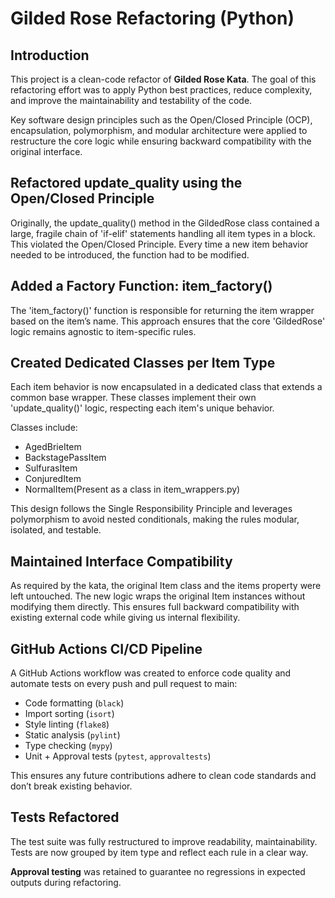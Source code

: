 # Gilded Rose Refactoring (Python)

## Introduction

This project is a clean-code refactor of **Gilded Rose Kata**. The goal of this refactoring effort was to apply Python best practices, reduce complexity, and improve the maintainability and testability of the code. 

Key software design principles such as the Open/Closed Principle (OCP), encapsulation, polymorphism, and modular architecture were applied to restructure the core logic while ensuring backward compatibility with the original interface.


## Refactored update_quality using the Open/Closed Principle

Originally, the update_quality() method in the GildedRose class contained a large, fragile chain of 'if-elif' statements handling all item types in a block. This violated the Open/Closed Principle. Every time a new item behavior needed to be introduced, the function had to be modified.

## Added a Factory Function: item_factory()

The 'item_factory()' function is responsible for returning the item wrapper based on the item’s name. This approach ensures that the core 'GildedRose' logic remains agnostic to item-specific rules.

## Created Dedicated Classes per Item Type

Each item behavior is now encapsulated in a dedicated class that extends a common base wrapper. These classes implement their own 'update_quality()' logic, respecting each item's unique behavior.

Classes include:

- AgedBrieItem
- BackstagePassItem
- SulfurasItem
- ConjuredItem
- NormalItem(Present as a class in item_wrappers.py)

This design follows the Single Responsibility Principle and leverages polymorphism to avoid nested conditionals, making the rules modular, isolated, and testable.

## Maintained Interface Compatibility

As required by the kata, the original Item class and the items property were left untouched. The new logic wraps the original Item instances without modifying them directly. This ensures full backward compatibility with existing external code while giving us internal flexibility.

## GitHub Actions CI/CD Pipeline

A GitHub Actions workflow was created to enforce code quality and automate tests on every push and pull request to main:

- Code formatting (`black`)
- Import sorting (`isort`)
- Style linting (`flake8`)
- Static analysis (`pylint`)
- Type checking (`mypy`)
- Unit + Approval tests (`pytest`, `approvaltests`)

This ensures any future contributions adhere to clean code standards and don’t break existing behavior.

## Tests Refactored

The test suite was fully restructured to improve readability, maintainability. Tests are now grouped by item type and reflect each rule in a clear way.

**Approval testing** was retained to guarantee no regressions in expected outputs during refactoring.


